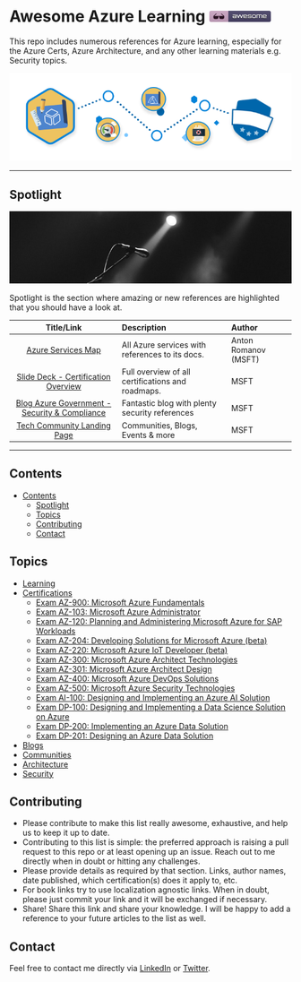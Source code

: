 # Awesome Azure Learning [![Awesome](./img/awesome.png)](https://github.com/sindresorhus/awesome)
This repo includes numerous references for Azure learning, especially for the Azure Certs, Azure Architecture, and any other learning materials e.g. Security topics.

![Learn](/img/learn.png)
______

## Spotlight

![Learn](/img/spotlight.png)

Spotlight is the section where amazing or new references are highlighted that you should have a look at.



|                                               Title/Link                                                | Description                                       | Author               |
| :-----------------------------------------------------------------------------------------------------: | :------------------------------------------------ | :------------------- |
|                        [Azure Services Map](https://aka.ms/azure-services-map/)                         | All Azure services with references to its docs.   | Anton Romanov (MSFT) |
| [Slide Deck - Certification Overview](https://query.prod.cms.rt.microsoft.com/cms/api/am/binary/RWtQJJ) | Full overview of all certifications and roadmaps. | MSFT                 |
|        [Blog Azure Government - Security & Compliance](https://devblogs.microsoft.com/azuregov/)        | Fantastic blog with plenty security references    | MSFT                 |
|                   [Tech Community Landing Page](https://techcommunity.microsoft.com/)                   | Communities, Blogs, Events & more                 | MSFT                 |


______


## Contents
- [Contents](#contents)
    - [Spotlight](#spotlight)
    - [Topics](#topics)
    - [Contributing](#contributing)
    - [Contact](#contact)


## Topics
- [Learning](./topics/learning.md)
- [Certifications](./topics/certifications/certifications.md)
    - [Exam AZ-900: Microsoft Azure Fundamentals](./topics/certifications/cert_az-900.md)
    - [Exam AZ-103: Microsoft Azure Administrator](./topics/certifications/cert_az-103.md)
    - [Exam AZ-120: Planning and Administering Microsoft Azure for SAP Workloads](./topics/certifications/cert_az-120.md)
    - [Exam AZ-204: Developing Solutions for Microsoft Azure (beta)](./topics/certifications/cert_az-204.md)
    - [Exam AZ-220: Microsoft Azure IoT Developer (beta)](./topics/certifications/cert_az-220.md)
    - [Exam AZ-300: Microsoft Azure Architect Technologies](./topics/certifications/cert_az-300.md)
    - [Exam AZ-301: Microsoft Azure Architect Design](./topics/certifications/cert_az-301.md)
    - [Exam AZ-400: Microsoft Azure DevOps Solutions](./topics/certifications/cert_az-400.md)
    - [Exam AZ-500: Microsoft Azure Security Technologies](./topics/certifications/cert_az-500.md)
    - [Exam AI-100: Designing and Implementing an Azure AI Solution](./topics/certifications/cert_az-500.md)
    - [Exam DP-100: Designing and Implementing a Data Science Solution on Azure](./topics/certifications/cert_dp-100.md)
    - [Exam DP-200: Implementing an Azure Data Solution](./topics/certifications/cert_dp-200.md)
    - [Exam DP-201: Designing an Azure Data Solution](./topics/certifications/cert_dp-201.md)
- [Blogs](./topics/blogs.md)
- [Communities](./topics/communities.md)
- [Architecture](./topics/architecture.md)
- [Security](./topics/security.md)



## Contributing
- Please contribute to make this list really awesome, exhaustive, and help us to keep it up to date.
- Contributing to this list is simple: the preferred approach is raising a pull request to this repo or at least opening up an issue. Reach out to me directly when in doubt or hitting any challenges.
- Please provide details as required by that section.  Links, author names, date published, which certification(s) does it apply to, etc.
- For book links try to use localization agnostic links. When in doubt, please just commit your link and it will be exchanged if necessary.
- Share! Share this link and share your knowledge. I will be happy to add a reference to your future articles to the list as well.

## Contact
Feel free to contact me directly via [LinkedIn](https://www.linkedin.com/in/daviddasneves/) or [Twitter](https://twitter.com/david_das_neves).